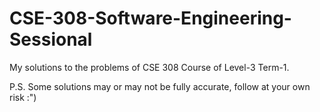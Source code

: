 # CSE-308-Software-Engineering-Sessional

My solutions to the problems of CSE 308 Course of Level-3 Term-1. 

P.S. Some solutions may or may not be fully accurate, follow at your own risk :")
